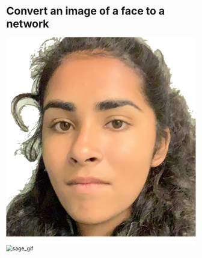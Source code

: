 # Convert an image of a face to a network

![sage](sage.png)
![sage_gif](sejal1_pics/sage_bot10000_pow4.0sampling_kmin3_kmax10_nsamples_100_10000_nframes_50.gif)
